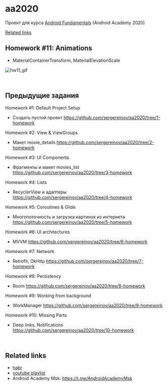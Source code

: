 # aa2020
Проект для курса [Android Fundamentals](https://android-academy-global.github.io/) (Android Academy 2020)

[Related links](#related-links)
<br>

## Homework #11: Animations
 - MaterialContainerTransform, MaterialElevationScale
 
 ![hw11_gif](/doc/aa2020_hw11_transitions.gif)

<br>

## Предыдущие задания

Homework #1: Default Project Setup 
* Создать пустой проект https://github.com/sergereinov/aa2020/tree/1-homework

Homework #2: View & ViewGroups
* Макет movie_details https://github.com/sergereinov/aa2020/tree/2-homework

Homework #3: UI Components
* Фрагменты и макет movies_list https://github.com/sergereinov/aa2020/tree/3-homework
 
Homework #4: Lists
* RecyclerView и адаптеры https://github.com/sergereinov/aa2020/tree/4-homework

Homework #5: Coroutines & Glide
* Многопоточность и загрузка картинок из интернета https://github.com/sergereinov/aa2020/tree/5-homework

Homework #6: UI architectures
* MVVM https://github.com/sergereinov/aa2020/tree/6-homework

Homework #7: Network
* Retrofit, OkHttp https://github.com/sergereinov/aa2020/tree/7-homework

Homework #8: Persistency
* Room https://github.com/sergereinov/aa2020/tree/8-homework

Homework #9: Working from background
* WorkManager https://github.com/sergereinov/aa2020/tree/9-homework

Homework #10: Missing Parts
* Deep links, Notifications https://github.com/sergereinov/aa2020/tree/10-homework

<br>

## Related links
 - [habr](https://habr.com/ru/news/t/522972/)
 - [youtube playlist](https://www.youtube.com/playlist?list=PLjLCGE4bVpHCJvtGpEVl-4IYGHB1A8FCc)
 - Android Academy Msk: https://t.me/AndroidAcademyMsk
 
